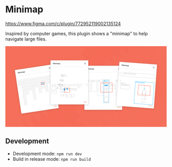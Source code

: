 # Minimap

<https://www.figma.com/c/plugin/772952119002135124>

Inspired by computer games, this plugin shows a "minimap" to help navigate large files.

![screenshot](artwork.png)

## Development

- Development mode: `npm run dev`
- Build in release mode: `npm run build`
